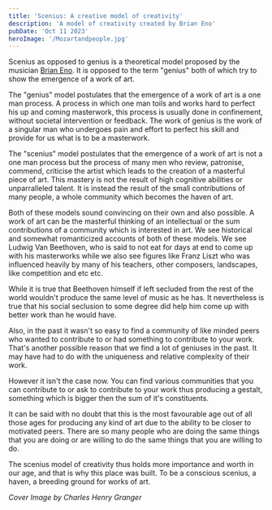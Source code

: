 ```yaml
---
title: 'Scenius: A creative model of creativity'
description: 'A model of creativity created by Brian Eno'
pubDate: 'Oct 11 2023'
heroImage: '/Mozartandpeople.jpg'
---
```


Scenius as opposed to genius is a theoretical model proposed by the musician [Brian Eno](https://en.wikipedia.org/wiki/Brian_Eno). It is opposed to the term "genius" both of which try to show the emergence of a work of art.

The "genius" model postulates that the emergence of a work of art is a one man process. A process in which one man toils and works hard to perfect his up and coming masterwork, this process is usually done in confinement, without societal intervention or feedback. The work of genius is the work of a singular man who undergoes pain and effort to perfect his skill and provide for us what is to be a masterwork.

The "scenius" model postulates that the emergence of a work of art is not a one man process but the process of many men who review, patronise, commend, criticise the artist which leads to the creation of a masterful piece of art. This mastery is not the result of high cognitive abilities or unparralleled talent. It is instead the result of the small contributions of many people, a whole community which becomes the haven of art.

Both of these models sound convincing on their own and also possible. A work of art can be the masterful thinking of an intellectual or the sum contributions of a community which is interested in art. We see historical and somewhat romanticized accounts of both of these models. We see Ludwig Van Beethoven, who is said to not eat for days at end to come up with his masterworks while we also see figures like Franz Liszt who was influenced heavily by many of his teachers, other composers, landscapes, like competition and etc etc.

While it is true that Beethoven himself if left secluded from the rest of the world wouldn't produce the same level of music as he has. It nevertheless is true that his social seclusion to some degree did help him come up with better work than he would have.

Also, in the past it wasn't so easy to find a community of like minded peers who wanted to contribute to or had something to contribute to your work. That's another possible reason that we find a lot of geniuses in the past. It may have had to do with the uniqueness and relative complexity of their work.

However it isn't the case now. You can find various communities that you can contribute to or ask to contribute to your work thus producing a gestalt, something which is bigger then the sum of it's constituents.

It can be said with no doubt that this is the most favourable age out of all those ages for producing any kind of art due to the ability to be closer to motivated peers. There are so many people who are doing the same things that you are doing or are willing to do the same things that you are willing to do.

The scenius model of creativity thus holds more importance and worth in our age, and that is why this place was built. To be a conscious scenius, a haven, a breeding ground for works of art.

*Cover Image by Charles Henry Granger*